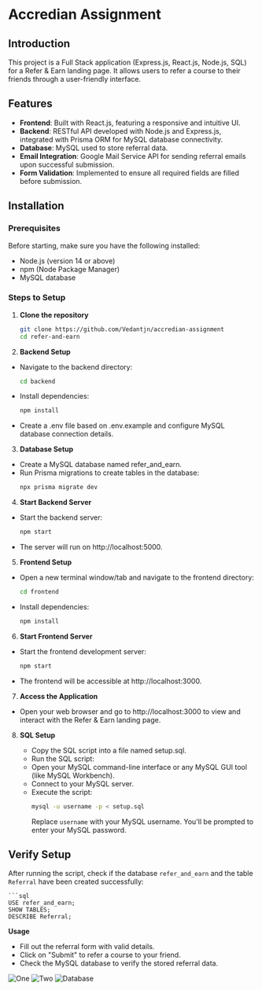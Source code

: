 # Accredian Assignment

## Introduction
This project is a Full Stack application (Express.js, React.js, Node.js, SQL) for a Refer & Earn landing page. It allows users to refer a course to their friends through a user-friendly interface.

## Features
- **Frontend**: Built with React.js, featuring a responsive and intuitive UI.
- **Backend**: RESTful API developed with Node.js and Express.js, integrated with Prisma ORM for MySQL database connectivity.
- **Database**: MySQL used to store referral data.
- **Email Integration**: Google Mail Service API for sending referral emails upon successful submission.
- **Form Validation**: Implemented to ensure all required fields are filled before submission.

## Installation

### Prerequisites
Before starting, make sure you have the following installed:
- Node.js (version 14 or above)
- npm (Node Package Manager)
- MySQL database

### Steps to Setup

1. **Clone the repository**
   ```bash
   git clone https://github.com/Vedantjn/accredian-assignment
   cd refer-and-earn

2. **Backend Setup**

- Navigate to the backend directory:
    ```bash
    cd backend
- Install dependencies:
    ```bash
    npm install
- Create a .env file based on .env.example and configure MySQL database connection details.

3. **Database Setup**

- Create a MySQL database named refer_and_earn.
- Run Prisma migrations to create tables in the database:
    ```bash
    npx prisma migrate dev

4. **Start Backend Server**

- Start the backend server:
    ```bash
    npm start
- The server will run on http://localhost:5000.

5. **Frontend Setup**

- Open a new terminal window/tab and navigate to the frontend directory:
    ```bash
    cd frontend
- Install dependencies:
    ```bash
    npm install

6. **Start Frontend Server**

- Start the frontend development server:
    ```bash
    npm start
- The frontend will be accessible at http://localhost:3000.

7. **Access the Application**

- Open your web browser and go to http://localhost:3000 to view and interact with the Refer & Earn landing page.

8. **SQL Setup**

   - Copy the SQL script into a file named setup.sql.
   - Run the SQL script:
   - Open your MySQL command-line interface or any MySQL GUI tool (like MySQL Workbench).
   - Connect to your MySQL server.
   - Execute the script:
     ```bash
     mysql -u username -p < setup.sql
     ```
     Replace `username` with your MySQL username. You'll be prompted to enter your MySQL password.

## Verify Setup

After running the script, check if the database `refer_and_earn` and the table `Referral` have been created successfully:

    ```sql
    USE refer_and_earn;
    SHOW TABLES;
    DESCRIBE Referral;

**Usage**

- Fill out the referral form with valid details.
- Click on "Submit" to refer a course to your friend.
- Check the MySQL database to verify the stored referral data.

![One](./refer-and-earn/public/one.png)
![Two](./refer-and-earn/public/two.png)
![Database](./refer-and-earn/public/sql.png)